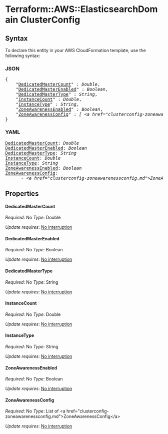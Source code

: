 # Terraform::AWS::ElasticsearchDomain ClusterConfig

## Syntax

To declare this entity in your AWS CloudFormation template, use the following syntax:

### JSON

<pre>
{
    "<a href="#dedicatedmastercount" title="DedicatedMasterCount">DedicatedMasterCount</a>" : <i>Double</i>,
    "<a href="#dedicatedmasterenabled" title="DedicatedMasterEnabled">DedicatedMasterEnabled</a>" : <i>Boolean</i>,
    "<a href="#dedicatedmastertype" title="DedicatedMasterType">DedicatedMasterType</a>" : <i>String</i>,
    "<a href="#instancecount" title="InstanceCount">InstanceCount</a>" : <i>Double</i>,
    "<a href="#instancetype" title="InstanceType">InstanceType</a>" : <i>String</i>,
    "<a href="#zoneawarenessenabled" title="ZoneAwarenessEnabled">ZoneAwarenessEnabled</a>" : <i>Boolean</i>,
    "<a href="#zoneawarenessconfig" title="ZoneAwarenessConfig">ZoneAwarenessConfig</a>" : <i>[ &lt;a href=&#34;clusterconfig-zoneawarenessconfig.md&#34;&gt;ZoneAwarenessConfig&lt;/a&gt;, ... ]</i>
}
</pre>

### YAML

<pre>
<a href="#dedicatedmastercount" title="DedicatedMasterCount">DedicatedMasterCount</a>: <i>Double</i>
<a href="#dedicatedmasterenabled" title="DedicatedMasterEnabled">DedicatedMasterEnabled</a>: <i>Boolean</i>
<a href="#dedicatedmastertype" title="DedicatedMasterType">DedicatedMasterType</a>: <i>String</i>
<a href="#instancecount" title="InstanceCount">InstanceCount</a>: <i>Double</i>
<a href="#instancetype" title="InstanceType">InstanceType</a>: <i>String</i>
<a href="#zoneawarenessenabled" title="ZoneAwarenessEnabled">ZoneAwarenessEnabled</a>: <i>Boolean</i>
<a href="#zoneawarenessconfig" title="ZoneAwarenessConfig">ZoneAwarenessConfig</a>: <i>
      - &lt;a href=&#34;clusterconfig-zoneawarenessconfig.md&#34;&gt;ZoneAwarenessConfig&lt;/a&gt;</i>
</pre>

## Properties

#### DedicatedMasterCount

_Required_: No
_Type_: Double

_Update requires_: [No interruption](https://docs.aws.amazon.com/AWSCloudFormation/latest/UserGuide/using-cfn-updating-stacks-update-behaviors.html#update-no-interrupt)

#### DedicatedMasterEnabled

_Required_: No
_Type_: Boolean

_Update requires_: [No interruption](https://docs.aws.amazon.com/AWSCloudFormation/latest/UserGuide/using-cfn-updating-stacks-update-behaviors.html#update-no-interrupt)

#### DedicatedMasterType

_Required_: No
_Type_: String

_Update requires_: [No interruption](https://docs.aws.amazon.com/AWSCloudFormation/latest/UserGuide/using-cfn-updating-stacks-update-behaviors.html#update-no-interrupt)

#### InstanceCount

_Required_: No
_Type_: Double

_Update requires_: [No interruption](https://docs.aws.amazon.com/AWSCloudFormation/latest/UserGuide/using-cfn-updating-stacks-update-behaviors.html#update-no-interrupt)

#### InstanceType

_Required_: No
_Type_: String

_Update requires_: [No interruption](https://docs.aws.amazon.com/AWSCloudFormation/latest/UserGuide/using-cfn-updating-stacks-update-behaviors.html#update-no-interrupt)

#### ZoneAwarenessEnabled

_Required_: No
_Type_: Boolean

_Update requires_: [No interruption](https://docs.aws.amazon.com/AWSCloudFormation/latest/UserGuide/using-cfn-updating-stacks-update-behaviors.html#update-no-interrupt)

#### ZoneAwarenessConfig

_Required_: No
_Type_: List of &lt;a href=&#34;clusterconfig-zoneawarenessconfig.md&#34;&gt;ZoneAwarenessConfig&lt;/a&gt;

_Update requires_: [No interruption](https://docs.aws.amazon.com/AWSCloudFormation/latest/UserGuide/using-cfn-updating-stacks-update-behaviors.html#update-no-interrupt)

